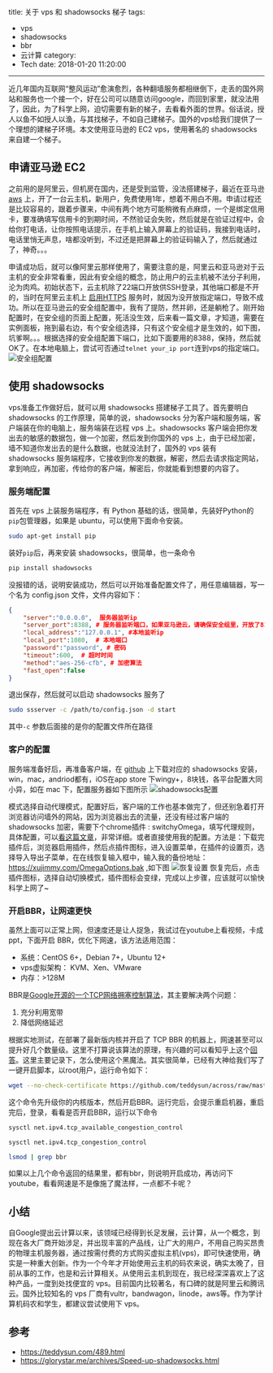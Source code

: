 title: 关于 vps 和 shadowsocks 梯子
tags:
  - vps
  - shadowsocks
  - bbr
  - 云计算
category:
  - Tech
date: 2018-01-20 11:20:00
---
近几年国内互联网“整风运动”愈演愈烈，各种翻墙服务都相继倒下，走丢的国外网站和服务也一个接一个，好在公司可以随意访问google，而回到家里，就没法用了，因此，为了科学上网，迫切需要有新的梯子，去看看外面的世界。俗话说，授人以鱼不如授人以渔，与其找梯子，不如自己建梯子。国外的vps给我们提供了一个理想的建梯子环境。本文使用亚马逊的 EC2 vps，使用著名的 shadowsocks 来自建一个梯子。
<!--more-->

## 申请亚马逊 EC2

之前用的是阿里云，但机房在国内，还是受到监管，没法搭建梯子，最近在亚马逊 [aws](https://amazonaws-china.com/cn/) 上，开了一台云主机，新用户，免费使用1年，想着不用白不用。申请过程还是比较容易的，跟着步骤来，中间有两个地方可能稍微有点麻烦，一个是绑定信用卡，要准确填写信用卡的到期时间，不然验证会失败，然后就是在验证过程中，会给你打电话，让你按照电话提示，在手机上输入屏幕上的验证码，我接到电话时，电话里悄无声息，啥都没听到，不过还是把屏幕上的验证码输入了，然后就通过了，神奇。。。

申请成功后，就可以像阿里云那样使用了，需要注意的是，阿里云和亚马逊对于云主机的安全非常看重，因此有安全组的概念，防止用户的云主机被不法分子利用，沦为肉鸡。初始状态下，云主机除了22端口开放供SSH登录，其他端口都是不开的，当时在阿里云主机上 [启用HTTPS](https://xujimmy.com/2017/12/01/https-blog.html) 服务时，就因为没开放指定端口，导致不成功。所以在亚马逊云的安全组配置中，我有了提防，然并卵，还是躺枪了。刚开始配置时，在安全组的页面上配置，死活没生效，后来看一篇文章，才知道，需要在实例面板，拖到最右边，有个安全组选择，只有这个安全组才是生效的，如下图，坑爹啊。。。根据选择的安全组配置下端口，比如下面要用的8388，保持，然后就OK了。在本地电脑上，尝试可否通过`telnet your_ip port`连到vps的指定端口。
![安全组配置](/images/vps/anquanzu.jpg)

## 使用 shadowsocks

vps准备工作做好后，就可以用 shadowsocks 搭建梯子工具了。首先要明白 shadowsocks 的工作原理，简单的说，shadowsocks 分为客户端和服务端，客户端装在你的电脑上，服务端装在远程 vps 上。shadowsocks 客户端会把你发出去的敏感的数据包，做一个加密，然后发到你国外的 vps 上，由于已经加密，墙不知道你发出去的是什么数据，也就没法封了，国外的 vps 装有 shadowsocks 服务端程序，它接收到你发的数据，解密，然后去请求指定网站，拿到响应，再加密，传给你的客户端，解密后，你就能看到想要的内容了。

### 服务端配置

首先在 vps 上装服务端程序，有 Python 基础的话，很简单，先装好Python的`pip`包管理器，如果是 ubuntu，可以使用下面命令安装。
```bash
sudo apt-get install pip
```
装好`pip`后，再来安装 shadowsocks，很简单，也一条命令

```bash
pip install shadowsocks
```

没报错的话，说明安装成功，然后可以开始准备配置文件了，用任意编辑器，写一个名为 config.json 文件，文件内容如下：
```json
{
    "server":"0.0.0.0",  服务器监听ip
    "server_port":8388, # 服务器监听端口，如果亚马逊云，请确保安全组里，开放了8388端口
    "local_address":"127.0.0.1", #本地监听ip
    "local_port":1080,  # 本地端口
    "password":"password", # 密码
    "timeout":600,  # 超时时间 
    "method":"aes-256-cfb", # 加密算法
    "fast_open":false
}
```
退出保存，然后就可以启动 shadowsocks 服务了
```bash
sudo ssserver -c /path/to/config.json -d start
```
其中`-c` 参数后面接的是你的配置文件所在路径

### 客户的配置

服务端准备好后，再准备客户端，在 [github](https://github.com/shadowsocks) 上下载对应的 shadowsocks 安装，win，mac，andriod都有，iOS在app store 下wingy+，8块钱，各平台配置大同小异，如在 mac 下，配置服务器如下图所示
![shadowsocks配置](/images/vps/shadowsocks-client.jpg)

模式选择自动代理模式，配置好后，客户端的工作也基本做完了，但还别急着打开浏览器访问墙外的网站，因为浏览器出去的流量，还没有经过客户端的 shadowsocks 加密，需要下个chrome插件 : switchyOmega，填写代理规则，具体配置，可以[看这篇文章](https://glorystar.me/archives/chrome-use-switchyomega-autoproxy.html)，非常详细。或者直接使用我的配置。方法是：下载完插件后，浏览器启用插件，然后点插件图标，进入设置菜单，在插件的设置页，选择导入导出子菜单，在在线恢复输入框中，输入我的备份地址：https://xujimmy.com/OmegaOptions.bak ,如下图
![恢复设置](/images/vps/switchomega.png)
恢复完后，点击插件图标，选择自动切换模式，插件图标会变绿，完成以上步骤，应该就可以愉快科学上网了~

###  开启BBR，让网速更快

虽然上面可以正常上网，但速度还是让人捉急，我试过在youtube上看视频，卡成 ppt，下面开启 BBR，优化下网速，该方法适用范围：

* 系统：CentOS 6+，Debian 7+，Ubuntu 12+
* vps虚拟架构： KVM、Xen、VMware
* 内存：>128M

BBR是[Google开源的一个TCP网络拥塞控制算法](https://github.com/google/bbr)，其主要解决两个问题：
1. 充分利用宽带
2. 降低网络延迟

根据实地测试，在部署了最新版内核并开启了 TCP BBR 的机器上，网速甚至可以提升好几个数量级。这里不打算说该算法的原理，有兴趣的可以看知乎上这个[回答](https://www.zhihu.com/question/53559433)。这里主要记录下，怎么使用这个黑魔法。其实很简单，已经有大神给我们写了一键开启脚本，以root用户，运行命令如下：
```sh
wget --no-check-certificate https://github.com/teddysun/across/raw/master/bbr.sh && chmod +x bbr.sh && ./bbr.sh
```
这个命令先升级你的内核版本，然后开启BBR。运行完后，会提示重启机器，重启完后，登录，看看是否开启BBR，运行以下命令
```sh
sysctl net.ipv4.tcp_available_congestion_control
```
```sh
sysctl net.ipv4.tcp_congestion_control
```
```sh
lsmod | grep bbr
```
如果以上几个命令返回的结果里，都有bbr，则说明开启成功，再访问下youtube，看看网速是不是像施了魔法样，一点都不卡呢？

## 小结

自Google提出云计算以来，该领域已经得到长足发展，云计算，从一个概念，到现在各大厂商开始涉足，并出现丰富的产品线，让广大的用户，不用自己购买昂贵的物理主机服务器，通过按需付费的方式购买虚拟主机(vps)，即可快速使用，确实是一种重大创新。作为一个今年才开始使用云主机的码农来说，确实太晚了，目前从事的工作，也是和云计算相关。从使用云主机到现在，我已经深深喜欢上了这种产品，一度到处找便宜的 vps。目前国内比较著名，有口碑的就是阿里云和腾讯云。国外比较知名的 vps 厂商有vultr，bandwagon，linode，aws等。作为学计算机码农和学生，都建议尝试使用下 vps。

## 参考
* https://teddysun.com/489.html
* https://glorystar.me/archives/Speed-up-shadowsocks.html
